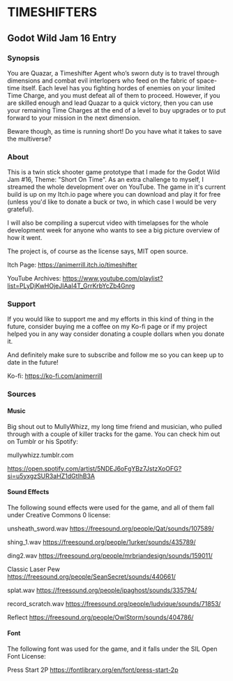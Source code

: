 # TIMESHIFTERS
## Godot Wild Jam 16 Entry


### Synopsis

You are Quazar, a Timeshifter Agent who’s sworn duty is to travel through dimensions and combat evil interlopers who feed on the fabric of space-time itself. Each level has you fighting hordes of enemies on your limited Time Charge, and you must defeat all of them to proceed. However, if you are skilled enough and lead Quazar to a quick victory, then you can use your remaining Time Charges at the end of a level to buy upgrades or to put forward to your mission in the next dimension.

Beware though, as time is running short! Do you have what it takes to save the multiverse?

### About

This is a twin stick shooter game prototype that I made for the Godot Wild Jam #16, Theme: "Short On Time". As an extra challenge to myself, I streamed the whole development over on YouTube. The game in it's current build is up on my Itch.io page where you can download and play it for free (unless you'd like to donate a buck or two, in which case I would be very grateful).

I will also be compiling a supercut video with timelapses for the whole development week for anyone who wants to see a big picture overview of how it went.

The project is, of course as the license says, MIT open source.


Itch Page: https://animerrill.itch.io/timeshifter

YouTube Archives: https://www.youtube.com/playlist?list=PLyDjKwHOjeJlAaI4T_GrrKrbYcZb4Gnrg

### Support

If you would like to support me and my efforts in this kind of thing in the future, consider buying me a coffee on my Ko-fi page or if my project helped you in any way consider donating a couple dollars when you donate it.

And definitely make sure to subscribe and follow me so you can keep up to date in the future!

Ko-fi: https://ko-fi.com/animerrill

### Sources

#### Music

Big shout out to MullyWhizz, my long time friend and musician, who pulled through with a couple of killer tracks for the game. You can check him out on Tumblr or his Spotify:

mullywhizz.tumblr.com

https://open.spotify.com/artist/5NDEJ6oFgYBz7JstzXoOFG?si=u5yxgzSUR3aHZ1dGtlhB3A

#### Sound Effects

The following sound effects were used for the game, and all of them fall under Creative Commons 0 license:

unsheath_sword.wav
https://freesound.org/people/Qat/sounds/107589/

shing_1.wav
https://freesound.org/people/1urker/sounds/435789/

ding2.wav
https://freesound.org/people/mrbriandesign/sounds/159011/

Classic Laser Pew
https://freesound.org/people/SeanSecret/sounds/440661/

splat.wav
https://freesound.org/people/ipaghost/sounds/335794/

record_scratch.wav
https://freesound.org/people/ludvique/sounds/71853/

Reflect
https://freesound.org/people/OwlStorm/sounds/404786/

#### Font

The following font was used for the game, and it falls under the SIL Open Font License:

Press Start 2P
https://fontlibrary.org/en/font/press-start-2p
